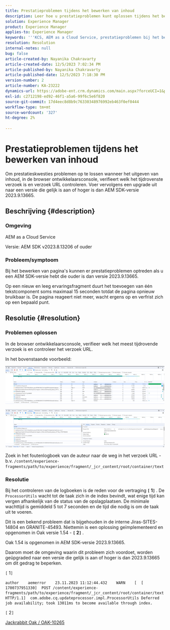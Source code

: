 ```yaml
---
title: Prestatieproblemen tijdens het bewerken van inhoud
description: Leer hoe u prestatieproblemen kunt oplossen tijdens het bewerken van inhoud. Voer een upgrade uit naar een versie die gelijk is aan of hoger is dan AEM SDK-versie 2023.9.13665.
solution: Experience Manager
product: Experience Manager
applies-to: Experience Manager
keywords: '''KCS, AEM as a Cloud Service, prestatieproblemen bij het bewerken van pagina''s'''
resolution: Resolution
internal-notes: null
bug: false
article-created-by: Nayanika Chakravarty
article-created-date: 12/5/2023 7:02:34 PM
article-published-by: Nayanika Chakravarty
article-published-date: 12/5/2023 7:18:30 PM
version-number: 2
article-number: KA-23222
dynamics-url: https://adobe-ent.crm.dynamics.com/main.aspx?forceUCI=1&pagetype=entityrecord&etn=knowledgearticle&id=043862d7-a093-ee11-be37-6045bd006793
exl-id: c2712198-ed92-46f1-a5a6-99f6c5e6f820
source-git-commit: 17d4eec8d8b9c76330348976992eb463f0ef0444
workflow-type: tm+mt
source-wordcount: '327'
ht-degree: 2%

---
```


# Prestatieproblemen tijdens het bewerken van inhoud


Om prestatieskwesties problemen op te lossen wanneer het uitgeven van inhoud, in de browser ontwikkelaarsconsole, verifieert welk het tijdrovenste verzoek is en verzoek URL controleren. Voer vervolgens een upgrade uit naar een versie die gelijk is aan of hoger is dan AEM SDK-versie 2023.9.13665.

## Beschrijving {#description}


### Omgeving

AEM as a Cloud Service

Versie: AEM SDK v2023.8.13206 of ouder

### Probleem/symptoom

Bij het bewerken van pagina&#39;s kunnen er prestatieproblemen optreden als u een AEM SDK-versie hebt die ouder is dan versie 2023.9.13665.

Op een nieuw en leeg ervaringsfragment duurt het toevoegen van één tekstcomponent soms maximaal 15 seconden totdat de pagina opnieuw bruikbaar is. De pagina reageert niet meer, wacht ergens op en verfrist zich op een bepaald punt.


## Resolutie {#resolution}


### Problemen oplossen

In de browser ontwikkelaarsconsole, verifieer welk het meest tijdrovende verzoek is en controleer het verzoek URL.

In het bovenstaande voorbeeld:

![](assets/20d78534-ad8a-ee11-8179-6045bd006a22.png)

![](assets/76c14aea-ad8a-ee11-8179-6045bd006a22.png)

Zoek in het foutenlogboek van de auteur naar de weg in het verzoek URL - b.v. `/content/experience-fragments/path/to/experience/fragment/_jcr_content/root/container/text`

### Resolutie

Bij het controleren van de logboeken is de reden voor de vertraging <b>`[` 1`]` </b>. De `ProcessorUtils` wacht tot de taak zich in de index bevindt, wat enige tijd kan vergen afhankelijk van de status van de opslagplaatsen. De minimale wachttijd is gemiddeld 5 tot 7 seconden en de tijd die nodig is om de taak uit te voeren.

Dit is een bekend probleem dat is bijgehouden in de interne Jiras-SITES-14804 en GRANITE-45493. Niettemin is een oplossing geïmplementeerd en opgenomen in Oak versie 1.54 - <b>`[` 2`]` </b>.

Oak 1.54 is opgenomen in AEM SDK-versie 2023.9.13665.

Daarom moet de omgeving waarin dit probleem zich voordoet, worden geüpgraded naar een versie die gelijk is aan of hoger is dan 2023.9.13665 om dit gedrag te beperken.

`[` 1`]`


```
author    aemerror    23.11.2023 11:12:44.432    WARN    [  [ 1700737951330]  POST /content/experience-fragments/path/to/experience/fragment/_jcr_content/root/container/text HTTP/1.1]  com.adobe.cq.updateprocessor.impl.ProcessorUtils Deferred job availability; took 13011ms to become available through index.
```


`[` 2`]`

[Jackrabbit Oak / OAK-10265](https://issues.apache.org/jira/browse/OAK-10265)
